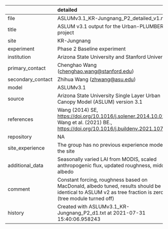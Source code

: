 |                   | detailed                                                                                                                                                 |
|:------------------|:---------------------------------------------------------------------------------------------------------------------------------------------------------|
| file              | ASLUMv3.1_KR-Jungnang_P2_detailed_v1.nc                                                                                                                  |
| title             | ASLUM v3.1 output for the Urban-PLUMBER project                                                                                                          |
| site              | KR-Jungnang                                                                                                                                              |
| experiment        | Phase 2 Baseline experiment                                                                                                                              |
| institution       | Arizona State University and Stanford University                                                                                                         |
| primary_contact   | Chenghao Wang (chenghao.wang@stanford.edu)                                                                                                               |
| secondary_contact | Zhihua Wang (zhwang@asu.edu)                                                                                                                             |
| model             | ASLUMv3.1                                                                                                                                                |
| source            | Arizona State University Single Layer Urban Canopy Model (ASLUM) version 3.1                                                                             |
| references        | Wang (2014) SE, https://doi.org/10.1016/j.solener.2014.10.012; Wang et al. (2021) BE., https://doi.org/10.1016/j.buildenv.2021.107593                    |
| repository        | NA                                                                                                                                                       |
| site_experience   | The group has no previous experience modelling the site                                                                                                  |
| additional_data   | Seasonally varied LAI from MODIS, scaled anthropogenic flux, updated roughness, midday albedo                                                            |
| comment           | Constant forcing,  roughness based on MacDonald, albedo tuned, results should be identical to ASLUM v2 as tree fraction is zero (tree module turned off) |
| history           | Created with ASLUMv3.1_KR-Jungnang_P2_d1.txt at 2021-07-31 15:40:06.958243                                                                               |
